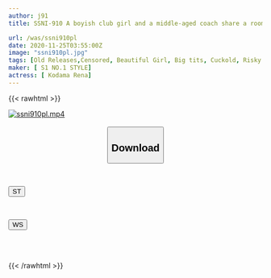 ```yaml
---
author: j91
title: SSNI-910 A boyish club girl and a middle-aged coach share a room at summer camp... A female student with a high sexual desire has a reverse sex at night and has unparalleled sex with 10 ejaculations Rena Kodama

url: /was/ssni910pl
date: 2020-11-25T03:55:00Z
image: "ssni910pl.jpg"
tags: [Old Releases,Censored, Beautiful Girl, Big tits, Cuckold, Risky Mosaic, Slut, Solowork]
maker: [ S1 NO.1 STYLE]
actress: [ Kodama Rena]
---
```



{{< rawhtml >}}

<div class="video" data-videoid="o2zJyJ6rgpiJwl3">
    <a href="javascript:;">
        <img src="/was/ssni910pl/ssni910pl.jpg" width="WIDTH" height="HEIGHT" alt="ssni910pl.mp4" loading="lazy">
    </a>
</div>

<script type="text/javascript" src="https://j91.asia/asset/on-demand-st.js"></script>

<br>
  <link rel="stylesheet" href="https://j91.asia/asset/bs5.css">
  
  <center>
  <button class="btn btn-primary" type="button" data-bs-toggle="collapse" data-bs-target=".multi-collapse" aria-expanded="false" aria-controls="multiCollapseExample1 multiCollapseExample2"><h2>Download</h2></button></center>
</p>
<div class="row">
  <div class="col">
    <div class="collapse multi-collapse" id="multiCollapseExample1">
      <div class="card card-body">
	      	      <br>
<div class="buttons">  
<p><a href="https://streamtape.to/v/o2zJyJ6rgpiJwl3" target="_blank"><button class="btn-hover color-3"><i class="fa fa-download"></i> ST</button></a></p></div>
    </div>
  </div>
</div>
  <div class="col">
    <div class="collapse multi-collapse" id="multiCollapseExample2">
      <div class="card card-body">
	      <br>
<div class="buttons">
<p><a href="https://wolfstream.tv/2oka2oxjf9a9" target="_blank"><button class="btn-hover color-8"><i class="fa fa-download"></i> WS</button></a></p></div>
<br><br>
      </div>
    </div>
  </div>
</div>

{{< /rawhtml >}}